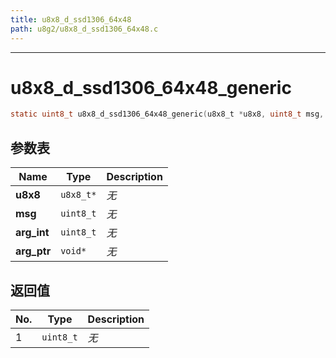 ```yaml
---
title: u8x8_d_ssd1306_64x48
path: u8g2/u8x8_d_ssd1306_64x48.c
---
```

--------------------------------------------------
# u8x8_d_ssd1306_64x48_generic

```c
static uint8_t u8x8_d_ssd1306_64x48_generic(u8x8_t *u8x8, uint8_t msg, uint8_t arg_int, void *arg_ptr)
```


## 参数表

Name | Type | Description
-----|------|--------------
**u8x8**|`u8x8_t*`| *无*
**msg**|`uint8_t`| *无*
**arg_int**|`uint8_t`| *无*
**arg_ptr**|`void*`| *无*

## 返回值

No. | Type | Description
----|------|--------------
1 |`uint8_t`| *无*


